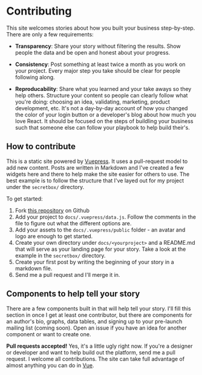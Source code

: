 # Contributing

This site welcomes stories about how you built your business step-by-step.  There are only a few requirements:

* **Transparency**: Share your story without filtering the results.  Show people the data and be open and honest about your progress.

* **Consistency**: Post something at least twice a month as you work on your project.  Every major step you take should be clear for people following along.

* **Reproducability**: Share what you learned and your take aways so they help others.  Structure your content so people can clearly follow what you're doing: choosing an idea, validating, marketing, product development, etc.  It's not a day-by-day account of how you changed the color of your login button or a developer's blog about how much you love React.  It should be focused on the steps of buildling your business such that someone else can follow your playbook to help build their's.

## How to contribute

This is a static site powered by [Vuepress](https://vuepress.vuejs.org/).  It uses a pull-request model to add new content.  Posts are written in Markdown and I've created a few widgets here and there to help make the site easier for others to use.  The best example is to follow the structure that I've layed out for my project under the `secretbox/` directory.

To get started:

1. Fork [this repository](https://github.com/BTBurke/ridewithme) on Github
2. Add your project to `docs/.vuepress/data.js`.  Follow the comments in the file to figure out what the different options are.
3. Add your assets to the `docs/.vuepress/public` folder - an avatar and logo are enough to get started.
3. Create your own directory under `docs/<yourproject>` and a README.md that will serve as your landing page for your story.  Take a look at the example in the `secretbox/` directory.
4. Create your first post by writing the beginning of your story in a markdown file.
5. Send me a pull request and I'll merge it in.

## Components to help tell your story

There are a few components built in that will help tell your story.  I'll fill this section in once I get at least one contributor, but there are components for an author's bio, graphs, data tables, and signing up to your pre-launch mailing list (coming soon).  Open an issue if you have an idea for another component or want to create one.

**Pull requests accepted!**  Yes, it's a little ugly right now.  If you're a designer or developer and want to help build out the platform, send me a pull request.  I welcome all contributions.  The site can take full advantage of almost anything you can do in [Vue](https://vuejs.org/).